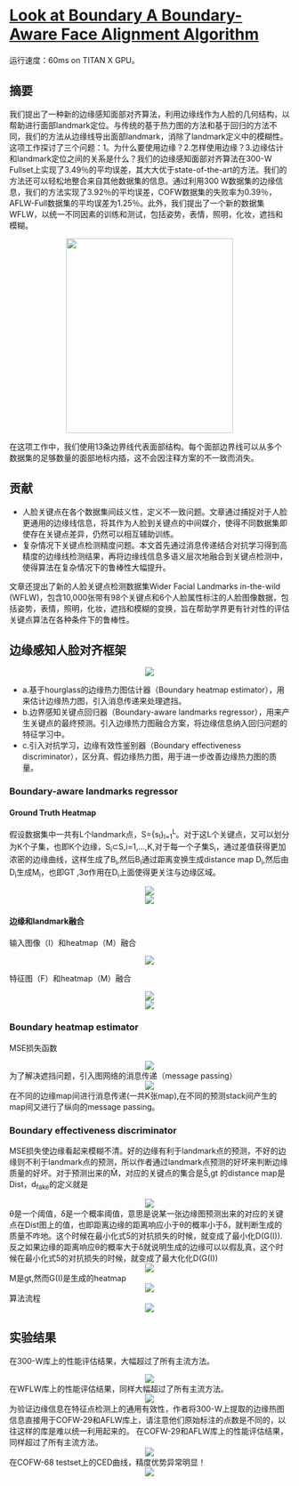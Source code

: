 # [Look at Boundary A Boundary-Aware Face Alignment Algorithm](https://arxiv.org/pdf/1805.10483)

运行速度：60ms on TITAN X GPU。

## 摘要
我们提出了一种新的边缘感知面部对齐算法，利用边缘线作为人脸的几何结构，以帮助进行面部landmark定位。与传统的基于热力图的方法和基于回归的方法不同，我们的方法从边缘线导出面部landmark，消除了landmark定义中的模糊性。这项工作探讨了三个问题：1。为什么要使用边缘？2.怎样使用边缘？3.边缘估计和landmark定位之间的关系是什么？我们的边缘感知面部对齐算法在300-W Fullset上实现了3.49％的平均误差，其大大优于state-of-the-art的方法。我们的方法还可以轻松地整合来自其他数据集的信息。通过利用300 W数据集的边缘信息，我们的方法实现了3.92％的平均误差，COFW数据集的失败率为0.39％，AFLW-Full数据集的平均误差为1.25％。此外，我们提出了一个新的数据集WFLW，以统一不同因素的训练和测试，包括姿势，表情，照明，化妆，遮挡和模糊。
<div align="center"><img width="300" height="350" src="./img/1.jpg"></div>

在这项工作中，我们使用13条边界线代表面部结构。每个面部边界线可以从多个数据集的足够数量的面部地标内插，这不会因注释方案的不一致而消失。

## 贡献
- 人脸关键点在各个数据集间歧义性，定义不一致问题。文章通过捕捉对于人脸更通用的边缘线信息，将其作为人脸到关键点的中间媒介，使得不同数据集即使存在关键点差异，仍然可以相互辅助训练。
- 复杂情况下关键点检测精度问题。本文首先通过消息传递结合对抗学习得到高精度的边缘线检测结果，再将边缘线信息多语义层次地融合到关键点检测中，使得算法在复杂情况下的鲁棒性大幅提升。

文章还提出了新的人脸关键点检测数据集Wider Facial Landmarks in-the-wild (WFLW)，包含10,000张带有98个关键点和6个人脸属性标注的人脸图像数据，包括姿势，表情，照明，化妆，遮挡和模糊的变换，旨在帮助学界更有针对性的评估关键点算法在各种条件下的鲁棒性。

## 边缘感知人脸对齐框架
<div align="center"><img src="./img/2.jpg"></div>

- a.基于hourglass的边缘热力图估计器（Boundary heatmap estimator），用来估计边缘热力图，引入消息传递来处理遮挡。
- b.边界感知关键点回归器（Boundary-aware landmarks regressor），用来产生关键点的最终预测。引入边缘热力图融合方案，将边缘信息纳入回归问题的特征学习中。
- c.引入对抗学习，边缘有效性鉴别器（Boundary effectiveness discriminator），区分真、假边缘热力图，用于进一步改善边缘热力图的质量。

### Boundary-aware landmarks regressor
#### Ground Truth Heatmap
假设数据集中一共有L个landmark点，S={s<sub>l</sub>}<sub>l=1</sub><sup>L</sup>。对于这L个关键点，又可以划分为K个子集，也即K个边缘，S<sub>i</sub>⊂S,i=1,...,K,对于每一个子集S<sub>i</sub>，通过差值获得更加浓密的边缘曲线，这样生成了B<sub>i</sub>,然后B<sub>i</sub>通过距离变换生成distance map D<sub>i</sub>,然后由D<sub>i</sub>生成M<sub>i</sub>，也即GT ,3σ作用在D<sub>i</sub>上面使得更关注与边缘区域。
<div align="center"><img src="./img/3.jpg"></div>
<div align="center"><img src="./img/4.jpg"></div>

#### 边缘和landmark融合
输入图像（I）和heatmap（M）融合
<div align="center"><img src="./img/5.jpg"></div>

特征图（F）和heatmap（M）融合
<div align="center"><img src="./img/6.jpg"></div>
<div align="center"><img src="./img/7.jpg"></div>

### Boundary heatmap estimator
MSE损失函数
<div align="center"><img src="./img/8.jpg"></div>
为了解决遮挡问题，引入图网络的消息传递（message passing）
<div align="center"><img src="./img/9.jpg"></div>
在不同的边缘map间进行消息传递(一共K张map),在不同的预测stack间产生的map间又进行了纵向的message passing。


### Boundary effectiveness discriminator 
MSE损失使边缘看起来模糊不清。好的边缘有利于landmark点的预测，不好的边缘则不利于landmark点的预测，所以作者通过landmark点预测的好坏来判断边缘质量的好坏。对于预测出来的M&#772;，对应的关键点的集合是S&#772;,gt 的distance map是Dist，d<sub>fake</sub>的定义就是 
<div align="center"><img src="./img/10.jpg"></div>
θ是一个阈值，δ是一个概率阈值，意思是说某一张边缘图预测出来的对应的关键点在Dist图上的值，也即距离边缘的距离响应小于θ的概率小于δ，就判断生成的质量不咋地。这个时候在最小化式5的对抗损失的时候，就变成了最小化D(G(I)).反之如果边缘的距离响应θ的概率大于δ就说明生成的边缘可以以假乱真，这个时候在最小化式5的对抗损失的时候，就变成了最大化化D(G(I)) 
<div align="center"><img src="./img/11.jpg"></div>
M是gt,然而G(I)是生成的heatmap
<div align="center"><img src="./img/12.jpg"></div>
算法流程
<div align="center"><img src="./img/13.jpg"></div>

## 实验结果
在300-W库上的性能评估结果，大幅超过了所有主流方法。
<div align="center"><img src="./img/14.jpg"></div>
在WFLW库上的性能评估结果，同样大幅超过了所有主流方法。
<div align="center"><img src="./img/15.jpg"></div>
为验证边缘信息在特征点检测上的通用有效性，作者将300-W上提取的边缘热图信息直接用于COFW-29和AFLW库上，请注意他们原始标注的点数是不同的，以往这样的库是难以统一利用起来的。
在COFW-29和AFLW库上的性能评估结果，同样超过了所有主流方法。
<div align="center"><img src="./img/16.jpg"></div>
在COFW-68 testset上的CED曲线，精度优势异常明显！
<div align="center"><img src="./img/17.jpg"></div>
